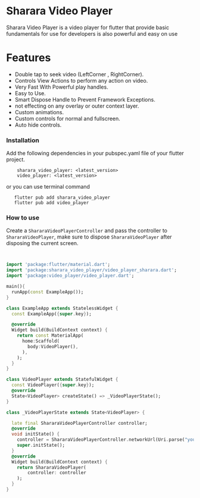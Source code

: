 # Sharara Video Player

Sharara Video Player is a video player for flutter that provide basic fundamentals for use for developers
is also powerful and easy on use
# Features

- Double tap to seek video (LeftCorner , RightCorner).
- Controls View Actions to  perform any action on video.
- Very Fast With Powerful play handles.
- Easy to Use.
- Smart Dispose Handle to Prevent Framework Exceptions.
- not effecting on any overlay or outer context layer.
- Custom animations.
- Custom controls for normal and fullscreen.
- Auto hide controls.


### Installation

Add the following dependencies in your pubspec.yaml file of your flutter project.

```flutter
    sharara_video_player: <latest_version>
    video_player: <latest_version>
```
or you can use terminal command
```terminal command 
   flutter pub add sharara_video_player
   flutter pub add video_player
```

### How to use

Create a `ShararaVideoPlayerController` and pass the controller to `ShararaVideoPlayer`,
make sure to dispose `ShararaVideoPlayer` after disposing the current screen.

```dart


import 'package:flutter/material.dart';
import 'package:sharara_video_player/video_player_sharara.dart';
import 'package:video_player/video_player.dart';

main(){
  runApp(const ExampleApp());
}

class ExampleApp extends StatelessWidget {
  const ExampleApp({super.key});

  @override
  Widget build(BuildContext context) {
    return const MaterialApp(
      home:Scaffold(
        body:VideoPlayer(),
      ),
    );
  }
}

class VideoPlayer extends StatefulWidget {
  const VideoPlayer({super.key});
  @override
  State<VideoPlayer> createState() => _VideoPlayerState();
}

class _VideoPlayerState extends State<VideoPlayer> {

  late final ShararaVideoPlayerController controller;
  @override
  void initState() {
    controller = ShararaVideoPlayerController.networkUrl(Uri.parse("your_custom_url"));
    super.initState();
  }
  @override
  Widget build(BuildContext context) {
    return ShararaVideoPlayer(
        controller: controller
    );
  }
}





```
